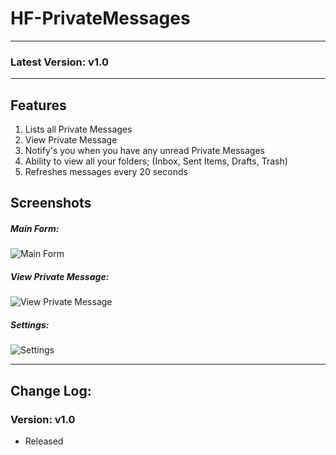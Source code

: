 # HF-PrivateMessages

----------

### Latest Version: v1.0

----------

## Features

1. Lists all Private Messages
2. View Private Message
3. Notify's you when you have any unread Private Messages
4. Ability to view all your folders; (Inbox, Sent Items, Drafts, Trash)
5. Refreshes messages every 20 seconds 

## Screenshots ##

##### Main Form:

![Main Form](https://image.prntscr.com/image/ToPWYDjvQyyliHrh_0H_lA.png)

##### View Private Message:
![View Private Message](https://image.prntscr.com/image/DMglbi1QRTiWXrXm-JpybQ.png)

##### Settings: 

![Settings](https://image.prntscr.com/image/rTOzzIe7RS_O0Gk5iuUCrQ.png)


----------

## Change Log:

### Version: v1.0
- Released

